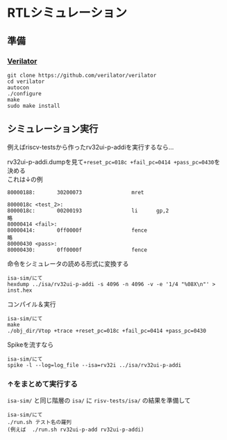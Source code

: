 # RTLシミュレーション

## 準備
### [Verilator](https://verilator.org/guide/latest/install.html)
```
git clone https://github.com/verilator/verilator
cd verilator
autocon
./configure
make
sudo make install
```

## シミュレーション実行

例えばriscv-testsから作ったrv32ui-p-addiを実行するなら…

rv32ui-p-addi.dumpを見て`+reset_pc=018c +fail_pc=0414 +pass_pc=0430`を決める  
これは↓の例
```
80000188:       30200073                mret

8000018c <test_2>:
8000018c:       00200193                li      gp,2
略
80000414 <fail>:
80000414:       0ff0000f                fence
略
80000430 <pass>:
80000430:       0ff0000f                fence
```
命令をシミュレータの読める形式に変換する
```
isa-sim/にて
hexdump ../isa/rv32ui-p-addi -s 4096 -n 4096 -v -e '1/4 "%08X\n"' > inst.hex
```
コンパイル＆実行
```
isa-sim/にて
make
./obj_dir/Vtop +trace +reset_pc=018c +fail_pc=0414 +pass_pc=0430
```
Spikeを流すなら
```
isa-sim/にて
spike -l --log=log_file --isa=rv32i ../isa/rv32ui-p-addi
```

### ↑をまとめて実行する
`isa-sim/` と同じ階層の `isa/` に `risv-tests/isa/` の結果を準備して
```
isa-sim/にて
./run.sh テスト名の羅列
(例えば  ./run.sh rv32ui-p-add rv32ui-p-addi)
```
